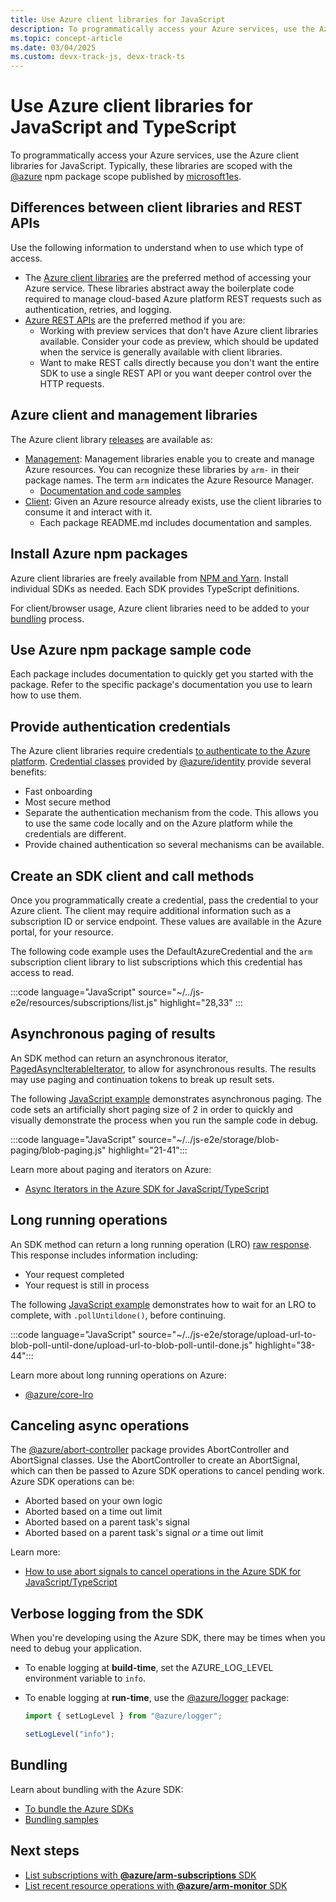 ```yaml
---
title: Use Azure client libraries for JavaScript
description: To programmatically access your Azure services, use the Azure client libraries (SDKs) for JavaScript or TypeScript development.
ms.topic: concept-article
ms.date: 03/04/2025
ms.custom: devx-track-js, devx-track-ts
---
```


# Use Azure client libraries for JavaScript and TypeScript

To programmatically access your Azure services, use the Azure client libraries for JavaScript.  Typically, these libraries are scoped with the [@azure](https://www.npmjs.com/search?q=%40azure) npm package scope published by [microsoft1es](https://www.npmjs.com/~microsoft1es). 

## Differences between client libraries and REST APIs

Use the following information to understand when to use which type of access.

* The [Azure client libraries](../azure-sdk-library-package-index.md#modern-javascripttypescript-libraries) are the preferred method of accessing your Azure service. These libraries abstract away the boilerplate code required to manage cloud-based Azure platform REST requests such as authentication, retries, and logging.
* [Azure REST APIs](/rest/api/azure/) are the preferred method if you are:
  * Working with preview services that don't have Azure client libraries available. Consider your code as preview, which should be updated when the service is generally available with client libraries.
  * Want to make REST calls directly because you don't want the entire SDK to use a single REST API or you want deeper control over the HTTP requests.

## Azure client and management libraries

The Azure client library [releases](../azure-sdk-library-package-index.md) are available as:

* [Management](https://github.com/azure/azure-sdk-for-js#management): Management libraries enable you to create and manage Azure resources. You can recognize these libraries by `arm-` in their package names. The term `arm` indicates the Azure Resource Manager.
  * [Documentation and code samples](https://aka.ms/azsdk/js/mgmt)
* [Client](https://github.com/azure/azure-sdk-for-js#client): Given an Azure resource already exists, use the client libraries to consume it and interact with it.
  * Each package README.md includes documentation and samples.

## Install Azure npm packages

Azure client libraries are freely available from [NPM and Yarn](azure-sdk-install.md). Install individual SDKs as needed. Each SDK provides TypeScript definitions.

For client/browser usage, Azure client libraries need to be added to your [bundling](#bundling) process.

## Use Azure npm package sample code

Each package includes documentation to quickly get you started with the package. Refer to the specific package's documentation you use to learn how to use them.

## Provide authentication credentials

The Azure client libraries require credentials [to authenticate to the Azure platform](../sdk/authentication/local-development-environment-service-principal.md). [Credential classes](https://www.npmjs.com/package/@azure/identity#credential-classes) provided by [@azure/identity](https://www.npmjs.com/package/@azure/identity) provide several benefits:

* Fast onboarding
* Most secure method
* Separate the authentication mechanism from the code. This allows you to use the same code locally and on the Azure platform while the credentials are different. 
* Provide chained authentication so several mechanisms can be available.

## Create an SDK client and call methods

Once you programmatically create a credential, pass the credential to your Azure client. The client may require additional information such as a subscription ID or service endpoint. These values are available in the Azure portal, for your resource.

The following code example uses the DefaultAzureCredential and the `arm` subscription client library to list subscriptions which this credential has access to read.

:::code language="JavaScript" source="~/../js-e2e/resources/subscriptions/list.js" highlight="28,33" :::

## Asynchronous paging of results

An SDK method can return an asynchronous iterator, [PagedAsyncIterableIterator](/javascript/api/@azure/core-paging/pagedasynciterableiterator), to allow for asynchronous results. The results may use paging and continuation tokens to break up result sets.

The following [JavaScript example](https://github.com/Azure-Samples/js-e2e/blob/main/storage/blob-paging/blob-paging.js) demonstrates asynchronous paging. The code sets an artificially short paging size of 2 in order to quickly and visually demonstrate the process when you run the sample code in debug.

:::code language="JavaScript" source="~/../js-e2e/storage/blob-paging/blob-paging.js" highlight="21-41":::

Learn more about paging and iterators on Azure:

* [Async Iterators in the Azure SDK for JavaScript/TypeScript](https://devblogs.microsoft.com/azure-sdk/async-iterators-in-the-azure-sdk-for-javascript-typescript/)

## Long running operations

An SDK method can return a long running operation (LRO) [raw response](/javascript/api/%40azure/core-lro/rawresponse). This response includes information including:

* Your request completed
* Your request is still in process

The following [JavaScript example](https://github.com/Azure-Samples/js-e2e/blob/main/storage/upload-url-to-blob-poll-until-done/upload-url-to-blob-poll-until-done.js) demonstrates how to wait for an LRO to complete, with `.pollUntildone()`, before continuing.

:::code language="JavaScript" source="~/../js-e2e/storage/upload-url-to-blob-poll-until-done/upload-url-to-blob-poll-until-done.js" highlight="38-44":::

Learn more about long running operations on Azure:

* [@azure/core-lro](/javascript/api/overview/azure/core-lro-readme)

## Canceling async operations

The [@azure/abort-controller](https://www.npmjs.com/package/@azure/abort-controller) package provides AbortController and AbortSignal classes. Use the AbortController to create an AbortSignal, which can then be passed to Azure SDK operations to cancel pending work. Azure SDK operations can be:

* Aborted based on your own logic
* Aborted based on a time out limit
* Aborted based on a parent task's signal
* Aborted based on a parent task's signal _or_ a time out limit

Learn more:

* [How to use abort signals to cancel operations in the Azure SDK for JavaScript/TypeScript](https://devblogs.microsoft.com/azure-sdk/how-to-use-abort-signals-to-cancel-operations-in-the-azure-sdk-for-javascript-typescript/ )

## Verbose logging from the SDK

When you're developing using the Azure SDK, there may be times when you need to debug your application.

* To enable logging at **build-time**, set the AZURE_LOG_LEVEL environment variable to `info`.
* To enable logging at **run-time**, use the [@azure/logger](https://www.npmjs.com/package/@azure/logger) package:

    ```javascript
    import { setLogLevel } from "@azure/logger";

    setLogLevel("info");
    ```

## Bundling

Learn about bundling with the Azure SDK:

* [To bundle the Azure SDKs](https://aka.ms/AzureSDKBundling)
* [Bundling samples](https://github.com/Azure/azure-sdk-for-js/tree/main/samples/Bundling)

## Next steps

* [List subscriptions with **@azure/arm-subscriptions** SDK](../sdk/authentication/local-development-environment-service-principal.md)
* [List recent resource operations with **@azure/arm-monitor** SDK](../how-to/with-azure-sdk/list-resource-operation-history.md)
